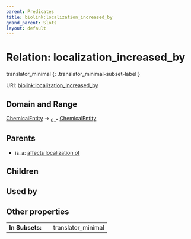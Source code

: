 ```yaml
---
parent: Predicates
title: biolink:localization_increased_by
grand_parent: Slots
layout: default
---
```


# Relation: localization_increased_by

translator_minimal
{: .translator_minimal-subset-label }




URI: [biolink:localization_increased_by](https://w3id.org/biolink/vocab/localization_increased_by)

## Domain and Range

[ChemicalEntity](ChemicalEntity.md) ->  <sub>0..*</sub> [ChemicalEntity](ChemicalEntity.md)

## Parents

 *  is_a: [affects localization of](affects_localization_of.md)

## Children


## Used by


## Other properties

|  |  |  |
| --- | --- | --- |
| **In Subsets:** | | translator_minimal |

